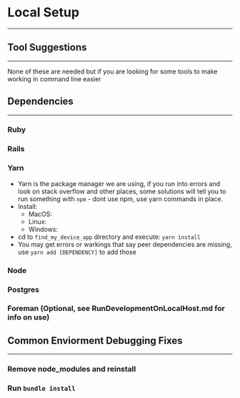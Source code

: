 # Local Setup
-----------------------------------------------------------------------------
## Tool Suggestions
-----------------------------------------------------------------------
None of these are needed but if you are looking for some tools to make working in command line easier

## Dependencies
-----------------------------------------------------------------------
### Ruby

### Rails

### Yarn
- Yarn is the package manager we are using, if you run into errors and look on stack overflow and other places, some solutions will tell you to run something with `npm` - dont use npm, use yarn commands in place.
- Install:
    - MacOS: 
    - Linux: 
    - Windows: 
- cd to `find_my_device_app` directory and execute: `yarn install`
- You may get errors or warkings that say peer dependencies are missing, use `yarn add [DEPENDENCY]` to add those

### Node

### Postgres

### Foreman (Optional, see RunDevelopmentOnLocalHost.md for info on use)


## Common Enviorment Debugging Fixes
----------------------------------------------------------------------------

### Remove node_modules and reinstall

### Run `bundle install`
